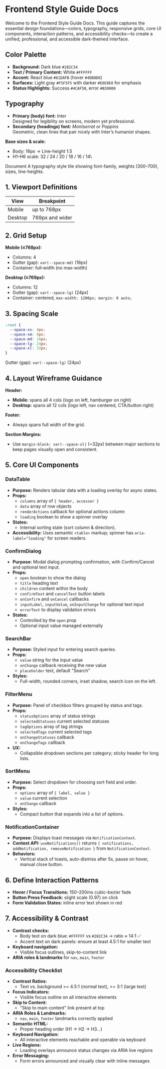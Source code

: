 # Frontend Style Guide Docs

Welcome to the Frontend Style Guide Docs. This guide captures the essential design foundations—colors, typography, responsive grids, core UI components, interaction patterns, and accessibility checks—to create a unified, professional, and accessible dark-themed interface.

## Color Palette

- **Background:** Dark blue `#282C34`
- **Text / Primary Content:** White `#FFFFFF`
- **Accent:** React blue `#61DAFB` (hover `#4DB8D6`)
- **Surfaces:** Light gray `#F5F5F5` with darker `#E0E0E0` for emphasis
- **Status Highlights:** Success `#4CAF50`, error `#B30000`

## Typography

- **Primary (body) font:** *Inter*\
  Designed for legibility on screens, modern yet professional.
- **Secondary (headings) font:** *Montserrat* or *Poppins*\
  Geometric, clean lines that pair nicely with Inter’s humanist shapes.

**Base sizes & scale:**

- Body: 16px → Line-height 1.5
- H1–H6 scale: 32 / 24 / 20 / 18 / 16 / 14\


Document A typography style tile showing font-family, weights (300–700), sizes, line-heights.

## 1. Viewport Definitions

| View    | Breakpoint      |
| ------- | --------------- |
| Mobile  | up to 768px     |
| Desktop | 769px and wider |

## 2. Grid Setup

**Mobile (≤768px):**

- Columns: 4
- Gutter (gap): `var(--space-md)` (16px)
- Container: full‑width (no max-width)

**Desktop (≥769px):**

- Columns: 12
- Gutter (gap): `var(--space-lg)` (24px)
- Container: centered, `max-width: 1200px; margin: 0 auto;`

## 3. Spacing Scale

```css
:root {
  --space-xs: 4px;
  --space-sm: 8px;
  --space-md: 16px;
  --space-lg: 24px;
  --space-xl: 32px;
}
```

Gutter (gap): `var(--space-lg)` (24px)

## 4. Layout Wireframe Guidance

**Header:**

- **Mobile:** spans all 4 cols (logo on left, hamburger on right)
- **Desktop:** spans all 12 cols (logo left, nav centered, CTA/button right)



**Footer:**

- Always spans full width of the grid.

**Section Margins:**

- Use `margin-block: var(--space-xl)` (~32px) between major sections to keep pages visually open and consistent.

## 5. Core UI Components

### DataTable

- **Purpose:** Renders tabular data with a loading overlay for async states.
- **Props:**
  - `columns` array of `{ header, accessor }`
  - `data` array of row objects
  - `renderActions` callback for optional actions column
  - `loading` boolean to show a spinner overlay
- **States:**
  - Internal sorting state (sort column & direction).
- **Accessibility:** Uses semantic `<table>` markup; spinner has `aria-label="loading"` for screen readers.
### ConfirmDialog

- **Purpose:** Modal dialog prompting confirmation, with Confirm/Cancel and optional text input.
- **Props:**
  - `open` boolean to show the dialog
  - `title` heading text
  - `children` content within the body
  - `confirmText` and `cancelText` button labels
  - `onConfirm` and `onCancel` callbacks
  - `inputLabel`, `inputValue`, `onInputChange` for optional text input
  - `errorText` to display validation errors
- **States:**
  - Controlled by the `open` prop
  - Optional input value managed externally

### SearchBar

- **Purpose:** Styled input for entering search queries.
- **Props:**
  - `value` string for the input value
  - `onChange` callback receiving the new value
  - `placeholder` text, default "Search"
- **Styles:**
  - Full-width, rounded corners, inset shadow, search icon on the left.

### FilterMenu

- **Purpose:** Panel of checkbox filters grouped by status and tags.
- **Props:**
  - `statusOptions` array of status strings
  - `selectedStatuses` current selected statuses
  - `tagOptions` array of tag strings
  - `selectedTags` current selected tags
  - `onChangeStatuses` callback
  - `onChangeTags` callback
- **UX:**
  - Collapsible dropdown sections per category; sticky header for long lists.

### SortMenu

- **Purpose:** Select dropdown for choosing sort field and order.
- **Props:**
  - `options` array of `{ label, value }`
  - `value` current selection
  - `onChange` callback
- **Styles:**
  - Compact button that expands into a list of options.

### NotificationContainer

- **Purpose:** Displays toast messages via `NotificationContext`.
- **Context API:** `useNotifications()` returns `{ notifications, addNotification, removeNotification }` from `NotificationContext`.
- **Behaviors:**
  - Vertical stack of toasts, auto-dismiss after 5s, pause on hover, manual close button.



## 6. Define Interaction Patterns

- **Hover / Focus Transitions:** 150–200ms cubic-bezier fade
- **Button Press Feedback:** slight scale (0.97) on click
- **Form Validation States:** inline error text shown in red

## 7. Accessibility & Contrast

- **Contrast checks:**
  - Body text on dark blue: `#FFFFFF` vs `#282C34` → ratio ≈ 14:1 ✅
  - Accent text on dark panels: ensure at least 4.5:1 for smaller text
- **Keyboard navigation:**
  - Visible focus outlines, skip-to-content link
- **ARIA roles & landmarks** for `nav`, `main`, `footer`

### Accessibility Checklist

- **Contrast Ratios:**
  - Text vs. background >= 4.5:1 (normal text), >= 3:1 (large text)
- **Focus Indicators:**
  - Visible focus outline on all interactive elements
- **Skip to Content:**
  - "Skip to main content" link present at top
- **ARIA Roles & Landmarks:**
  - `nav`, `main`, `footer` landmarks correctly applied
- **Semantic HTML:**
  - Proper heading order (H1 → H2 → H3...)
- **Keyboard Navigation:**
  - All interactive elements reachable and operable via keyboard
- **Live Regions:**
  - Loading overlays announce status changes via ARIA live regions
- **Error Messaging:**
  - Form errors announced and visually clear with inline messages


